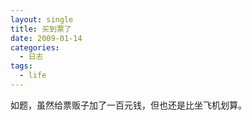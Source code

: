 ```yaml
---
layout: single
title: 买到票了
date: 2009-01-14
categories:
  - 日志
tags:
  - life
---
```


如题，虽然给票贩子加了一百元钱，但也还是比坐飞机划算。

